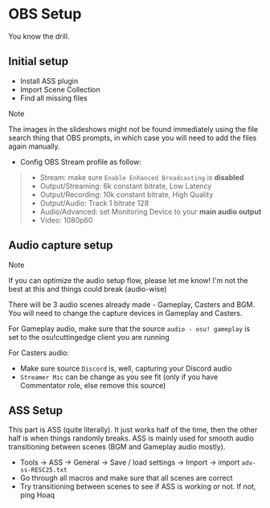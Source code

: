 # OBS Setup
You know the drill.
## Initial setup
- Install ASS plugin
- Import Scene Collection
- Find all missing files
> [!NOTE]
> The images in the slideshows might not be found immediately using the file search thing that OBS prompts, in which case you will need to add the files again manually.
- Config OBS Stream profile as follow:
> - Stream: make sure `Enable Enhanced Broadcasting` is **disabled**
> - Output/Streaming: 6k constant bitrate, Low Latency
> - Output/Recording: 10k constant bitrate, High Quality
> - Output/Audio: Track 1 bitrate 128
> - Audio/Advanced: set Monitoring Device to your **main audio output**
> - Video: 1080p60
## Audio capture setup
> [!NOTE]
> If you can optimize the audio setup flow, please let me know! I'm not the best at this and things could break (audio-wise)

There will be 3 audio scenes already made - Gameplay, Casters and BGM. You will need to change the capture devices in Gameplay and Casters.

For Gameplay audio, make sure that the source `audio - osu! gameplay` is set to the osu!cuttingedge client you are running

For Casters audio:
- Make sure source `Discord` is, well, capturing your Discord audio
- `Streamer Mic` can be change as you see fit (only if you have Commentator role, else remove this source)
## ASS Setup
This part is ASS (quite literally). It just works half of the time, then the other half is when things randomly breaks. ASS is mainly used for smooth audio transitioning between scenes (BGM and Gameplay audio mostly).
- Tools -> ASS -> General -> Save / load settings -> Import -> import `adv-ss-RESC25.txt`
- Go through all macros and make sure that all scenes are correct
- Try transitioning between scenes to see if ASS is working or not. If not, ping Hoaq
